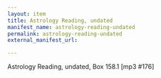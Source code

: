 ```yaml
---
layout: item
title: Astrology Reading, undated
manifest_name: astrology-reading-undated
permalink: astrology-reading-undated
external_manifest_url: 

---
```

<!-- Add an essay or interpretive material below this line,
using HTML or markdown.  Do not modify this file above this line -->
Astrology Reading, undated, Box 158.1 [mp3 #176] 
